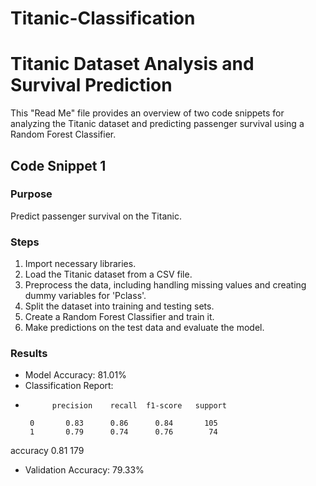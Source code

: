 # Titanic-Classification
# Titanic Dataset Analysis and Survival Prediction

This "Read Me" file provides an overview of two code snippets for analyzing the Titanic dataset and predicting passenger survival using a Random Forest Classifier.

## Code Snippet 1

### Purpose
Predict passenger survival on the Titanic.

### Steps
1. Import necessary libraries.
2. Load the Titanic dataset from a CSV file.
3. Preprocess the data, including handling missing values and creating dummy variables for 'Pclass'.
4. Split the dataset into training and testing sets.
5. Create a Random Forest Classifier and train it.
6. Make predictions on the test data and evaluate the model.

### Results
- Model Accuracy: 81.01%
- Classification Report:
-           precision    recall  f1-score   support

       0       0.83      0.86      0.84       105
       1       0.79      0.74      0.76        74

accuracy                           0.81       179

- Validation Accuracy: 79.33%
